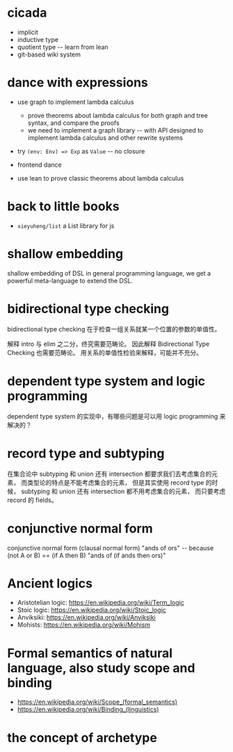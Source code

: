 # cicada

- implicit
- inductive type
- quotient type -- learn from lean
- git-based wiki system

# dance with expressions

- use graph to implement lambda calculus
  - prove theorems about lambda calculus for both graph and tree syntax, and compare the proofs
  - we need to implement a graph library -- with API designed to implement lambda calculus and other rewrite systems

- try `(env: Env) => Exp` as `Value` -- no closure
- frontend dance
- use lean to prove classic theorems about lambda calculus

# back to little books

- `xieyuheng/list` a List library for js

# shallow embedding

shallow embedding of DSL in general programming language,
we get a powerful meta-language to extend the DSL.

# bidirectional type checking

bidirectional type checking 在于检查一组关系就某一个位置的参数的单值性。

解释 intro 与 elim 之二分，终究需要范畴论。
因此解释 Bidirectional Type Checking 也需要范畴论。
用关系的单值性检验来解释，可能并不充分。

# dependent type system and logic programming

dependent type system 的实现中，有哪些问题是可以用 logic programming 来解决的？

# record type and subtyping

在集合论中 subtyping 和 union 还有 intersection 都要求我们去考虑集合的元素，
而类型论的特点是不能考虑集合的元素，
但是其实使用 record type 的时候，
subtyping 和 union 还有 intersection 都不用考虑集合的元素，
而只要考虑 record 的 fields。

# conjunctive normal form

conjunctive normal form (clausal normal form)
"ands of ors" -- because (not A or B) == (if A then B)
"ands of (if ands then ors)"

# Ancient logics

- Aristotelian logic: https://en.wikipedia.org/wiki/Term_logic
- Stoic logic: https://en.wikipedia.org/wiki/Stoic_logic
- Anviksiki: https://en.wikipedia.org/wiki/Anviksiki
- Mohists: https://en.wikipedia.org/wiki/Mohism

# Formal semantics of natural language, also study scope and binding

- https://en.wikipedia.org/wiki/Scope_(formal_semantics)
- https://en.wikipedia.org/wiki/Binding_(linguistics)

# the concept of archetype
